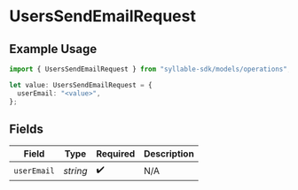 # UsersSendEmailRequest

## Example Usage

```typescript
import { UsersSendEmailRequest } from "syllable-sdk/models/operations";

let value: UsersSendEmailRequest = {
  userEmail: "<value>",
};
```

## Fields

| Field              | Type               | Required           | Description        |
| ------------------ | ------------------ | ------------------ | ------------------ |
| `userEmail`        | *string*           | :heavy_check_mark: | N/A                |
